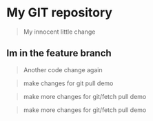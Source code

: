 # My GIT repository

> My innocent little change

## Im in the feature branch

> Another code change again

> make changes for git pull demo


> make more changes for git/fetch pull demo

> make more changes for git/fetch pull demo

